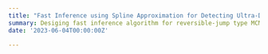 ```yaml
---
title: "Fast Inference using Spline Approximation for Detecting Ultra-Diffuse Galaxies by Globular Clusters while Accounting for Uncertainty on Globular Clusters with Data Augmentation"
summary: Desiging fast inference algorithm for reversible-jump type MCMC algorithm to facilitate UDG detection in massive astronomical survey.
date: '2023-06-04T00:00:00Z'

---
```

